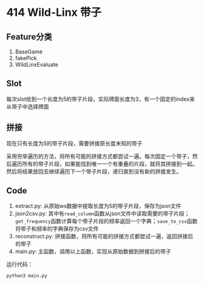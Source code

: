 # 414 Wild-Linx 带子

## Feature分类

1. BaseGame
2. fakePick
3. WildLinxEvaluate

## Slot

每次slot给到一个长度为5的带子片段，实际牌面长度为3，有一个固定的index来从带子中选择牌面

## 拼接

现在只有长度为5的带子片段，需要拼接原长度未知的带子

采用穷举遍历的方法，将所有可能的拼接方式都尝试一遍。每次固定一个带子，然后遍历所有的带子片段，如果能找到唯一一个有重叠的片段，就将其拼接到一起。然后将结果放回去继续遍历下一个带子片段，递归直到没有新的拼接发生。

## Code

1. extract.py: 从原始ws数据中提取长度为5的带子片段，保存为json文件
2. json2csv.py: 其中有`read_column`函数从json文件中读取需要的带子片段；`get_frequency`函数计算每个带子片段的频率返回一个字典；`save_to_csv`函数将带子和频率的字典保存为csv文件
3. reconstruct.py: 拼接函数，将所有可能的拼接方式都尝试一遍，返回拼接后的带子
4. main.py: 主函数，调用以上函数，实现从原始数据到拼接后的带子

运行代码：

```bash
python3 main.py
```
